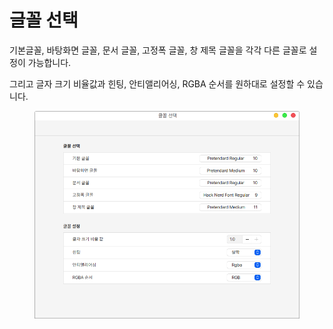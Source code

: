# 글꼴 선택

&#x20;기본글꼴, 바탕화면 글꼴, 문서 글꼴, 고정폭 글꼴, 창 제목 글꼴을 각각 다른 글꼴로 설정이 가능합니다.

그리고 글자 크기 비율값과 힌팅, 안티앨리어싱, RGBA 순서를 원하대로 설정할 수 있습니다.&#x20;

<figure><img src="../../.gitbook/assets/스크린샷, 2022-11-02 11-44-07.png" alt=""><figcaption></figcaption></figure>

